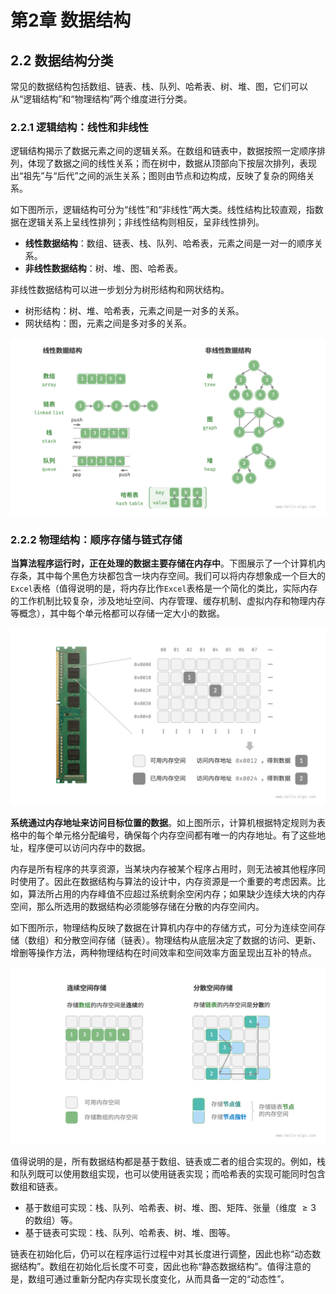 # 第2章 数据结构

## 2.2 数据结构分类

常见的数据结构包括数组、链表、栈、队列、哈希表、树、堆、图，它们可以从“逻辑结构”和“物理结构”两个维度进行分类。

### 2.2.1 逻辑结构：线性和非线性

逻辑结构揭示了数据元素之间的逻辑关系。在数组和链表中，数据按照一定顺序排列，体现了数据之间的线性关系；而在树中，数据从顶部向下按层次排列，表现出“祖先”与“后代”之间的派生关系；图则由节点和边构成，反映了复杂的网络关系。

如下图所示，逻辑结构可分为“线性”和“非线性”两大类。线性结构比较直观，指数据在逻辑关系上呈线性排列；非线性结构则相反，呈非线性排列。

+ **线性数据结构**：数组、链表、栈、队列、哈希表，元素之间是一对一的顺序关系。
+ **非线性数据结构**：树、堆、图、哈希表。

非线性数据结构可以进一步划分为树形结构和网状结构。

+ 树形结构：树、堆、哈希表，元素之间是一对多的关系。
+ 网状结构：图，元素之间是多对多的关系。

![classification_logic_structure](../../../src/main/resources/images/classification_logic_structure.png)

### 2.2.2 物理结构：顺序存储与链式存储

**当算法程序运行时，正在处理的数据主要存储在内存中**。下图展示了一个计算机内存条，其中每个黑色方块都包含一块内存空间。我们可以将内存想象成一个巨大的`Excel`表格（值得说明的是，将内存比作`Excel`表格是一个简化的类比，实际内存的工作机制比较复杂，涉及地址空间、内存管理、缓存机制、虚拟内存和物理内存等概念），其中每个单元格都可以存储一定大小的数据。

![computer_memory_location](../../../src/main/resources/images/computer_memory_location.png)

**系统通过内存地址来访问目标位置的数据**。如上图所示，计算机根据特定规则为表格中的每个单元格分配编号，确保每个内存空间都有唯一的内存地址。有了这些地址，程序便可以访问内存中的数据。

内存是所有程序的共享资源，当某块内存被某个程序占用时，则无法被其他程序同时使用了。因此在数据结构与算法的设计中，内存资源是一个重要的考虑因素。比如，算法所占用的内存峰值不应超过系统剩余空闲内存；如果缺少连续大块的内存空间，那么所选用的数据结构必须能够存储在分散的内存空间内。

如下图所示，物理结构反映了数据在计算机内存中的存储方式，可分为连续空间存储（数组）和分散空间存储（链表）。物理结构从底层决定了数据的访问、更新、增删等操作方法，两种物理结构在时间效率和空间效率方面呈现出互补的特点。

![classification_phisical_structure](../../../src/main/resources/images/classification_phisical_structure.png)

值得说明的是，所有数据结构都是基于数组、链表或二者的组合实现的。例如，栈和队列既可以使用数组实现，也可以使用链表实现；而哈希表的实现可能同时包含数组和链表。

+ 基于数组可实现：栈、队列、哈希表、树、堆、图、矩阵、张量（维度 $\geq 3$ 的数组）等。
+ 基于链表可实现：栈、队列、哈希表、树、堆、图等。

链表在初始化后，仍可以在程序运行过程中对其长度进行调整，因此也称“动态数据结构”。数组在初始化后长度不可变，因此也称“静态数据结构”。值得注意的是，数组可通过重新分配内存实现长度变化，从而具备一定的“动态性”。